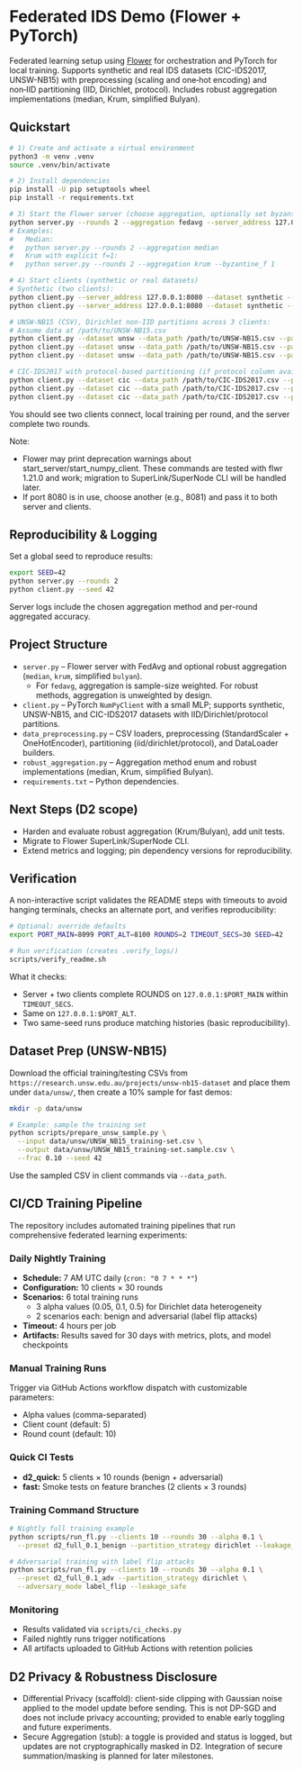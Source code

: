 # Federated IDS Demo (Flower + PyTorch)

Federated learning setup using [Flower](https://flower.dev) for orchestration and PyTorch for local training. Supports synthetic and real IDS datasets (CIC-IDS2017, UNSW-NB15) with preprocessing (scaling and one‑hot encoding) and non‑IID partitioning (IID, Dirichlet, protocol). Includes robust aggregation implementations (median, Krum, simplified Bulyan).

## Quickstart

```bash
# 1) Create and activate a virtual environment
python3 -m venv .venv
source .venv/bin/activate

# 2) Install dependencies
pip install -U pip setuptools wheel
pip install -r requirements.txt

# 3) Start the Flower server (choose aggregation, optionally set byzantine_f)
python server.py --rounds 2 --aggregation fedavg --server_address 127.0.0.1:8080
# Examples:
#   Median:
#   python server.py --rounds 2 --aggregation median
#   Krum with explicit f=1:
#   python server.py --rounds 2 --aggregation krum --byzantine_f 1

# 4) Start clients (synthetic or real datasets)
# Synthetic (two clients):
python client.py --server_address 127.0.0.1:8080 --dataset synthetic --samples 2000 --features 20 --seed 42 --client_id 0 --num_clients 2
python client.py --server_address 127.0.0.1:8080 --dataset synthetic --samples 2000 --features 20 --seed 42 --client_id 1 --num_clients 2

# UNSW-NB15 (CSV), Dirichlet non-IID partitions across 3 clients:
# Assume data at /path/to/UNSW-NB15.csv
python client.py --dataset unsw --data_path /path/to/UNSW-NB15.csv --partition_strategy dirichlet --num_clients 3 --client_id 0 --alpha 0.1 --batch_size 64 --seed 42
python client.py --dataset unsw --data_path /path/to/UNSW-NB15.csv --partition_strategy dirichlet --num_clients 3 --client_id 1 --alpha 0.1 --batch_size 64 --seed 42
python client.py --dataset unsw --data_path /path/to/UNSW-NB15.csv --partition_strategy dirichlet --num_clients 3 --client_id 2 --alpha 0.1 --batch_size 64 --seed 42

# CIC-IDS2017 with protocol-based partitioning (if protocol column available):
python client.py --dataset cic --data_path /path/to/CIC-IDS2017.csv --partition_strategy protocol --num_clients 3 --client_id 0 --protocol_col Protocol --batch_size 64 --seed 42
python client.py --dataset cic --data_path /path/to/CIC-IDS2017.csv --partition_strategy protocol --num_clients 3 --client_id 1 --protocol_col Protocol --batch_size 64 --seed 42
python client.py --dataset cic --data_path /path/to/CIC-IDS2017.csv --partition_strategy protocol --num_clients 3 --client_id 2 --protocol_col Protocol --batch_size 64 --seed 42
```

You should see two clients connect, local training per round, and the server complete two rounds.

Note:

- Flower may print deprecation warnings about start_server/start_numpy_client. These commands are tested with flwr 1.21.0 and work; migration to SuperLink/SuperNode CLI will be handled later.
- If port 8080 is in use, choose another (e.g., 8081) and pass it to both server and clients.

## Reproducibility & Logging

Set a global seed to reproduce results:

```bash
export SEED=42
python server.py --rounds 2
python client.py --seed 42
```

Server logs include the chosen aggregation method and per-round aggregated accuracy.

## Project Structure

- `server.py` – Flower server with FedAvg and optional robust aggregation (`median`, `krum`, simplified `bulyan`).
  - For `fedavg`, aggregation is sample-size weighted. For robust methods, aggregation is unweighted by design.
- `client.py` – PyTorch `NumPyClient` with a small MLP; supports synthetic, UNSW-NB15, and CIC-IDS2017 datasets with IID/Dirichlet/protocol partitions.
- `data_preprocessing.py` – CSV loaders, preprocessing (StandardScaler + OneHotEncoder), partitioning (iid/dirichlet/protocol), and DataLoader builders.
- `robust_aggregation.py` – Aggregation method enum and robust implementations (median, Krum, simplified Bulyan).
- `requirements.txt` – Python dependencies.

## Next Steps (D2 scope)

- Harden and evaluate robust aggregation (Krum/Bulyan), add unit tests.
- Migrate to Flower SuperLink/SuperNode CLI.
- Extend metrics and logging; pin dependency versions for reproducibility.

## Verification

A non-interactive script validates the README steps with timeouts to avoid hanging terminals, checks an alternate port, and verifies reproducibility:

```bash
# Optional: override defaults
export PORT_MAIN=8099 PORT_ALT=8100 ROUNDS=2 TIMEOUT_SECS=30 SEED=42

# Run verification (creates .verify_logs/)
scripts/verify_readme.sh
```

What it checks:

- Server + two clients complete ROUNDS on `127.0.0.1:$PORT_MAIN` within `TIMEOUT_SECS`.
- Same on `127.0.0.1:$PORT_ALT`.
- Two same-seed runs produce matching histories (basic reproducibility).

## Dataset Prep (UNSW-NB15)

Download the official training/testing CSVs from `https://research.unsw.edu.au/projects/unsw-nb15-dataset` and place them under `data/unsw/`, then create a 10% sample for fast demos:

```bash
mkdir -p data/unsw

# Example: sample the training set
python scripts/prepare_unsw_sample.py \
  --input data/unsw/UNSW_NB15_training-set.csv \
  --output data/unsw/UNSW_NB15_training-set.sample.csv \
  --frac 0.10 --seed 42
```

Use the sampled CSV in client commands via `--data_path`.

## CI/CD Training Pipeline

The repository includes automated training pipelines that run comprehensive federated learning experiments:

### Daily Nightly Training

- **Schedule:** 7 AM UTC daily (`cron: "0 7 * * *"`)
- **Configuration:** 10 clients × 30 rounds
- **Scenarios:** 6 total training runs
  - 3 alpha values (0.05, 0.1, 0.5) for Dirichlet data heterogeneity
  - 2 scenarios each: benign and adversarial (label flip attacks)
- **Timeout:** 4 hours per job
- **Artifacts:** Results saved for 30 days with metrics, plots, and model checkpoints

### Manual Training Runs

Trigger via GitHub Actions workflow dispatch with customizable parameters:

- Alpha values (comma-separated)
- Client count (default: 5)
- Round count (default: 10)

### Quick CI Tests

- **d2_quick:** 5 clients × 10 rounds (benign + adversarial)
- **fast:** Smoke tests on feature branches (2 clients × 3 rounds)

### Training Command Structure

```bash
# Nightly full training example
python scripts/run_fl.py --clients 10 --rounds 30 --alpha 0.1 \
  --preset d2_full_0.1_benign --partition_strategy dirichlet --leakage_safe

# Adversarial training with label flip attacks
python scripts/run_fl.py --clients 10 --rounds 30 --alpha 0.1 \
  --preset d2_full_0.1_adv --partition_strategy dirichlet \
  --adversary_mode label_flip --leakage_safe
```

### Monitoring

- Results validated via `scripts/ci_checks.py`
- Failed nightly runs trigger notifications
- All artifacts uploaded to GitHub Actions with retention policies

## D2 Privacy & Robustness Disclosure

- Differential Privacy (scaffold): client-side clipping with Gaussian noise applied to the model update before sending. This is not DP-SGD and does not include privacy accounting; provided to enable early toggling and future experiments.
- Secure Aggregation (stub): a toggle is provided and status is logged, but updates are not cryptographically masked in D2. Integration of secure summation/masking is planned for later milestones.
